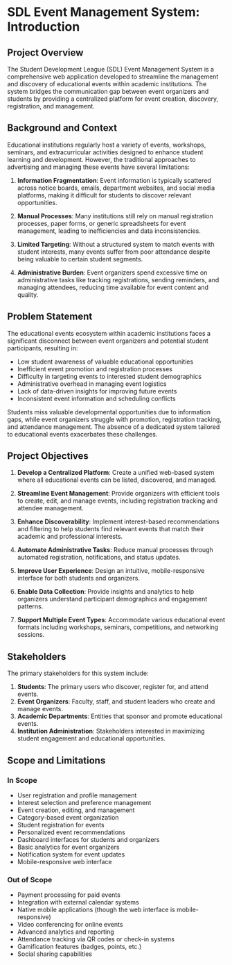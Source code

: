 # SDL Event Management System: Introduction

## Project Overview

The Student Development League (SDL) Event Management System is a comprehensive web application developed to streamline the management and discovery of educational events within academic institutions. The system bridges the communication gap between event organizers and students by providing a centralized platform for event creation, discovery, registration, and management.

## Background and Context

Educational institutions regularly host a variety of events, workshops, seminars, and extracurricular activities designed to enhance student learning and development. However, the traditional approaches to advertising and managing these events have several limitations:

1. **Information Fragmentation**: Event information is typically scattered across notice boards, emails, department websites, and social media platforms, making it difficult for students to discover relevant opportunities.

2. **Manual Processes**: Many institutions still rely on manual registration processes, paper forms, or generic spreadsheets for event management, leading to inefficiencies and data inconsistencies.

3. **Limited Targeting**: Without a structured system to match events with student interests, many events suffer from poor attendance despite being valuable to certain student segments.

4. **Administrative Burden**: Event organizers spend excessive time on administrative tasks like tracking registrations, sending reminders, and managing attendees, reducing time available for event content and quality.

## Problem Statement

The educational events ecosystem within academic institutions faces a significant disconnect between event organizers and potential student participants, resulting in:

- Low student awareness of valuable educational opportunities
- Inefficient event promotion and registration processes
- Difficulty in targeting events to interested student demographics
- Administrative overhead in managing event logistics
- Lack of data-driven insights for improving future events
- Inconsistent event information and scheduling conflicts

Students miss valuable developmental opportunities due to information gaps, while event organizers struggle with promotion, registration tracking, and attendance management. The absence of a dedicated system tailored to educational events exacerbates these challenges.

## Project Objectives

1. **Develop a Centralized Platform**: Create a unified web-based system where all educational events can be listed, discovered, and managed.

2. **Streamline Event Management**: Provide organizers with efficient tools to create, edit, and manage events, including registration tracking and attendee management.

3. **Enhance Discoverability**: Implement interest-based recommendations and filtering to help students find relevant events that match their academic and professional interests.

4. **Automate Administrative Tasks**: Reduce manual processes through automated registration, notifications, and status updates.

5. **Improve User Experience**: Design an intuitive, mobile-responsive interface for both students and organizers.

6. **Enable Data Collection**: Provide insights and analytics to help organizers understand participant demographics and engagement patterns.

7. **Support Multiple Event Types**: Accommodate various educational event formats including workshops, seminars, competitions, and networking sessions.

## Stakeholders

The primary stakeholders for this system include:

1. **Students**: The primary users who discover, register for, and attend events.
2. **Event Organizers**: Faculty, staff, and student leaders who create and manage events.
3. **Academic Departments**: Entities that sponsor and promote educational events.
4. **Institution Administration**: Stakeholders interested in maximizing student engagement and educational opportunities.

## Scope and Limitations

### In Scope

- User registration and profile management
- Interest selection and preference management
- Event creation, editing, and management
- Category-based event organization
- Student registration for events
- Personalized event recommendations
- Dashboard interfaces for students and organizers
- Basic analytics for event organizers
- Notification system for event updates
- Mobile-responsive web interface

### Out of Scope

- Payment processing for paid events
- Integration with external calendar systems
- Native mobile applications (though the web interface is mobile-responsive)
- Video conferencing for online events
- Advanced analytics and reporting
- Attendance tracking via QR codes or check-in systems
- Gamification features (badges, points, etc.)
- Social sharing capabilities
